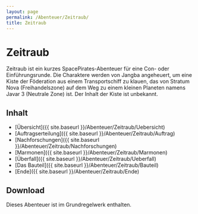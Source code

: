 ```yaml
---
layout: page
permalink: /Abenteuer/Zeitraub/
title: Zeitraub
---
```


# Zeitraub

Zeitraub ist ein kurzes SpacePirates-Abenteuer für eine Con- oder Einführungsrunde. Die Charaktere werden von Jangba angeheuert, um eine Kiste der Föderation aus einem Transportschiff zu klauen, das von Stratum Nova (Freihandelszone) auf dem Weg zu einem kleinen Planeten namens Javar 3 (Neutrale Zone) ist. Der Inhalt der Kiste ist unbekannt.

## Inhalt

- [Übersicht]({{ site.baseurl }}/Abenteuer/Zeitraub/Uebersicht)
- [Auftragserteilung]({{ site.baseurl }}/Abenteuer/Zeitraub/Auftrag)
- [Nachforschungen]({{ site.baseurl }}/Abenteuer/Zeitraub/Nachforschungen)
- [Marmonen]({{ site.baseurl }}/Abenteuer/Zeitraub/Marmonen)
- [Überfall]({{ site.baseurl }}/Abenteuer/Zeitraub/Ueberfall)
- [Das Bauteil]({{ site.baseurl }}/Abenteuer/Zeitraub/Bauteil)
- [Ende]({{ site.baseurl }}/Abenteuer/Zeitraub/Ende)

## Download

Dieses Abenteuer ist im Grundregelwerk enthalten.

